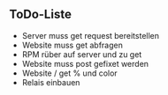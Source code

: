 ## **ToDo-Liste**

* Server muss get request bereitstellen
* Website muss get abfragen
* RPM rüber auf server und zu get 
* Website muss post gefixet werden
* Website / get % und color
* Relais einbauen


